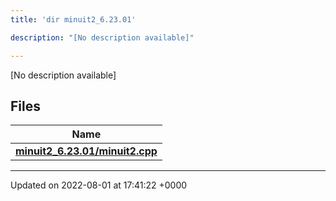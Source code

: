 ```yaml
---
title: 'dir minuit2_6.23.01'

description: "[No description available]"

---
```







[No description available]

## Files

| Name           |
| -------------- |
| **[minuit2_6.23.01/minuit2.cpp](/documentation/code/gambit_sphinx/files/minuit2_8cpp/#file-minuit2.cpp)**  |






-------------------------------

Updated on 2022-08-01 at 17:41:22 +0000
